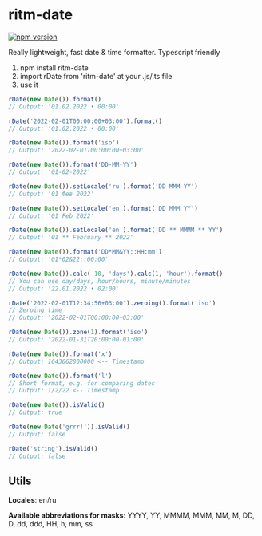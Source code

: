 # ritm-date

[![npm version](https://badge.fury.io/js/ritm-date.svg)](https://badge.fury.io/js/ritm-date)

Really lightweight, fast date &amp; time formatter.
Typescript friendly

1. npm install ritm-date
2. import rDate from 'ritm-date' at your .js/.ts file
3. use it

```js
rDate(new Date()).format()
// Output: '01.02.2022 • 00:00'

rDate('2022-02-01T00:00:00+03:00').format()
// Output: '01.02.2022 • 00:00'

rDate(new Date()).format('iso')
// Output: '2022-02-01T00:00:00+03:00'

rDate(new Date()).format('DD-MM-YY')
// Output: '01-02-2022'

rDate(new Date()).setLocale('ru').format('DD MMM YY')
// Output: '01 Фев 2022'

rDate(new Date()).setLocale('en').format('DD MMM YY')
// Output: '01 Feb 2022'

rDate(new Date()).setLocale('en').format('DD ** MMMM ** YY')
// Output: '01 ** February ** 2022'

rDate(new Date()).format('DD*MM&YY::HH:mm')
// Output: '01*02&22::00:00'

rDate(new Date()).calc(-10, 'days').calc(1, 'hour').format()
// You can use day/days, hour/hours, minute/minutes
// Output: '22.01.2022 • 02:00'

rDate('2022-02-01T12:34:56+03:00').zeroing().format('iso')
// Zeroing time
// Output: '2022-02-01T00:00:00+03:00'

rDate(new Date()).zone(1).format('iso')
// Output: '2022-01-31T20:00:00-01:00'

rDate(new Date()).format('x')
// Output: 1643662800000 <-- Timestamp

rDate(new Date()).format('l')
// Short format, e.g. for comparing dates
// Output: 1/2/22 <-- Timestamp

rDate(new Date()).isValid()
// Output: true

rDate(new Date('grrr!')).isValid()
// Output: false

rDate('string').isValid()
// Output: false
```

## Utils

**Locales**: en/ru

**Available abbreviations for masks:** YYYY, YY, MMMM, MMM, MM, M, DD, D, dd, ddd, HH, h, mm, ss
